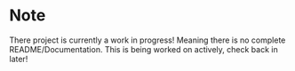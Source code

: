 # Note
There project is currently a work in progress! Meaning there is no complete README/Documentation. This is being worked on actively, check back in later!

